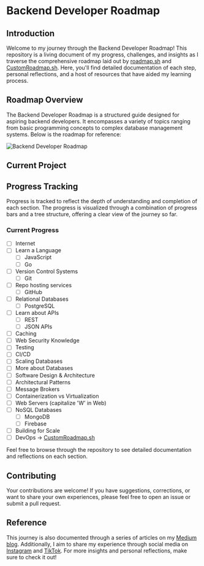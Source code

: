 # Backend Developer Roadmap

## Introduction
Welcome to my journey through the Backend Developer Roadmap! This repository is a living document of my progress, challenges, and insights as I traverse the comprehensive roadmap laid out by [roadmap.sh](https://roadmap.sh/backend) and [CustomRoadmap.sh](https://roadmap.sh/r/tech-1go9l). Here, you'll find detailed documentation of each step, personal reflections, and a host of resources that have aided my learning process.

## Roadmap Overview
The Backend Developer Roadmap is a structured guide designed for aspiring backend developers. It encompasses a variety of topics ranging from basic programming concepts to complex database management systems. Below is the roadmap for reference:

![Backend Developer Roadmap](link-to-roadmap-image-in-your-repo)

## Current Project

## Progress Tracking
Progress is tracked to reflect the depth of understanding and completion of each section. The progress is visualized through a combination of progress bars and a tree structure, offering a clear view of the journey so far.

### Current Progress
- [ ] Internet
- [ ] Learn a Language
  - [ ] JavaScript
  - [ ] Go
- [ ] Version Control Systems
  - [ ] Git 
- [ ] Repo hosting services
  - [ ] GitHub 
- [ ] Relational Databases
  - [ ] PostgreSQL 
- [ ] Learn about APIs
  - [ ] REST
  - [ ] JSON APIs  
- [ ] Caching
- [ ] Web Security Knowledge
- [ ] Testing
- [ ] CI/CD
- [ ] Scaling Databases
- [ ] More about Databases
- [ ] Software Design & Architecture
- [ ] Architectural Patterns
- [ ] Message Brokers
- [ ] Containerization vs Virtualization
- [ ] Web Servers (capitalize 'W' in Web)
- [ ] NoSQL Databases
  - [ ] MongoDB
  - [ ] Firebase 
- [ ] Building for Scale
- [ ] DevOps -> [CustomRoadmap.sh](https://roadmap.sh/r/tech-1go9l)

Feel free to browse through the repository to see detailed documentation and reflections on each section.

## Contributing
Your contributions are welcome! If you have suggestions, corrections, or want to share your own experiences, please feel free to open an issue or submit a pull request.

## Reference
This journey is also documented through a series of articles on my [Medium blog](https://medium.com/@raz.devit).
Additionally, I aim to share my experience through social media on [Instagram](https://www.instagram.com/raz.devit/) and [TikTok](https://www.tiktok.com/@raz.devit).
For more insights and personal reflections, make sure to check it out!
